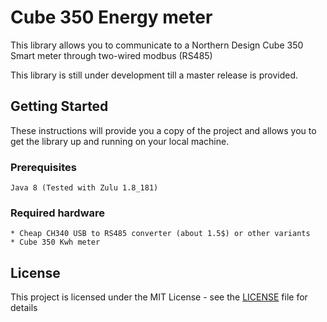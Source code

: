 # Cube 350 Energy meter
This library allows you to communicate to a Northern Design Cube 350 Smart meter through two-wired modbus (RS485)

This library is still under development till a master release is provided.

## Getting Started
These instructions will provide you a copy of the project and allows you to get the library up and running on your local machine.

### Prerequisites
```
Java 8 (Tested with Zulu 1.8_181)
```

### Required hardware
```
* Cheap CH340 USB to RS485 converter (about 1.5$) or other variants
* Cube 350 Kwh meter
```

## License

This project is licensed under the MIT License - see the [LICENSE](LICENSE) file for details